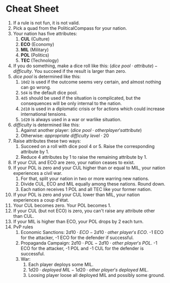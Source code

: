 # Cheat Sheet

1. If a rule is not fun, it is not valid.
2. Pick a quad from the PoliticalCompass for your nation.
3. Your nation has five attributes:
   1. **CUL** (Culture)
   2. **ECO** (Economy)
   3. **MIL** (Military)
   4. **POL** (Politics)
   5. **TEC** (Technology)
4. If you do something, make a dice roll like this: $(dice~ pool \cdot attribute) - difficulty$. You succeed if the result is larger than zero.
5. $dice~ pool$ is determined like this:
   1. `10d2` is used if the outcome seems very certain, and almost nothing can go wrong.
   2. `5d4` is the default dice pool.
   3. `4d5` should be used if the situation is complicated, but the consequences will be only internal to the nation.
   4. `2d10` is used in a diplomatic crisis or for actions which could increase international tensions.
   5. `1d20` is always used in a war or warlike situation.
6. $difficulty$ is determined like this:
   1. Against another player: $(dice~ pool \cdot other player's attribute)$
   2. Otherwise: $appropriate~ difficulty~ level \cdot 20$ <!-- TODO -->
7. Raise attributes these two ways:
   1. Succeed on a roll with dice pool 4 or 5. Raise the corresponding attribute by 1.
   2. Reduce 4 attributes by 1 to raise the remaining attribute by 1.
8. If your CUL and ECO are zero, your nation ceases to exist.
9. If your POL is zero and your CUL higher than or equal to MIL, your nation experiences a civil war.
   1.  For that, split your nation in two or more warring new nations.
   2.  Divide CUL, ECO and MIL equally among these nations. Round down.
   3.  Each nation receives 1 POL and all TEC like your former nation.
10. If your POL is zero and your CUL lower than MIL, your nation experiences a coup d'état.
   1. Your CUL becomes zero. Your POL becomes 1.
11. If your CUL (but not ECO) is zero, you can't raise any attribute other than CUL.
12. If your MIL is higher than ECO, your POL drops by 2 each turn.
13. PvP rules
    1.  Economic Sanctions: $2d10 \cdot ECO - 2d10 \cdot other~ player's~ ECO$. -1 ECO for the attacker, -1 ECO for the defender if successful.
    2.  Propaganda Campaign: $2d10 \cdot POL - 2d10 \cdot other~ player's~ POL$. -1 ECO for the attacker, -1 POL and -1 CUL for the defender is successful.
    3.  War:
        1. Each player deploys some MIL.
        2. $1d20 \cdot deployed~ MIL - 1d20 \cdot other~ player's~ deployed~ MIL$.
        3. Loosing player loose all deployed MIL and possibly some ground.
